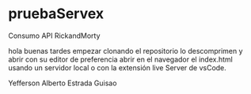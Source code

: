 # pruebaServex

Consumo API RickandMorty


hola buenas tardes 
empezar clonando el repositorio
lo descomprimen y abrir con su editor de preferencia
abrir en el navegador el index.html usando un servidor local
o con la extensión live Server de vsCode.


Yefferson Alberto Estrada Guisao
